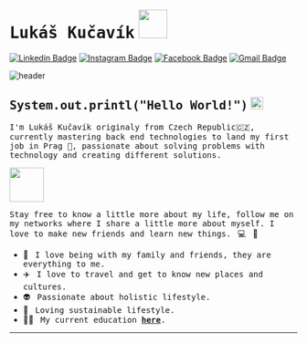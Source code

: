 # <samp>Lukáš Kučavík</samp> <img src="https://user-images.githubusercontent.com/70283310/149556991-78796b22-5ddd-4b7c-a09b-2a5b8f46e451.gif" width="50px">

[![Linkedin Badge](https://img.shields.io/badge/LinkedIn-%230077B5.svg?&style=flat-square&logo=linkedin&logoColor=white&color=071A2C&link=https://www.linkedin.com/in/lukáš-kučav%C3%ADk-853520166/)](https://www.linkedin.com/in/lukáš-kučav%C3%ADk-853520166/)
[![Instagram Badge](https://img.shields.io/badge/Instagram-%23E4405F.svg?&style=flat-square&logo=instagram&logoColor=white&color=071A2C&link=https://www.instagram.com/zodpovedny_za_svuj_zivot/)](https://www.instagram.com/zodpovedny_za_svuj_zivot/)
[![Facebook Badge](https://img.shields.io/badge/Facebook-%231877F2.svg?&style=flat-square&logo=facebook&logoColor=white&color=071A2C&link=https://www.facebook.com/LucasKucavik)](https://www.facebook.com/ValerianoAlmondo/)
[![Gmail Badge](https://img.shields.io/badge/Gmail-%231877F2.svg?&style=flat-square&logo=gmail&logoColor=white&color=071A2C&link=mailto:kucaviklucas@gmail.com)](mailto:lucaskucavik@gmail.com)

![header](https://capsule-render.vercel.app/api?type=rect&color=gradient&height=1)

## <samp>System.out.printl("Hello World!")</samp> <img src="https://user-images.githubusercontent.com/70283310/149557132-5ce7369f-61f9-4fab-b0e6-be5ec98a98c6.gif" width="22px">


<samp>I'm Lukáš Kučavík originaly from Czech Republic🇨🇿, currently mastering back end technologies to land my first job in Prag 🏰, passionate about solving problems with technology and creating different solutions.

<img src="https://user-images.githubusercontent.com/70283310/149591150-acfc66ed-e442-4967-8555-bd0213b8a05b.gif" width="60px">


<samp>Stay free to know a little more about my life, follow me on my networks where I share a little more about myself. I love to make new friends and learn new things.</samp> &nbsp; 💻 &nbsp; 🚀

- 🏡 &nbsp; <samp>I love being with my family and friends, they are everything to me.</samp>
- ✈️ &nbsp; <samp>I love to travel and get to know new places and cultures.</samp>
- 👽 &nbsp; <samp>Passionate about holistic lifestyle.</samp>
- 🌱 &nbsp; <samp>Loving sustainable lifestyle.</samp>
- 👨‍🎓 &nbsp; <samp>My current education [__here__](https://github.com/valerianoalmondo/list-of-courses-certifications).</samp>

---

